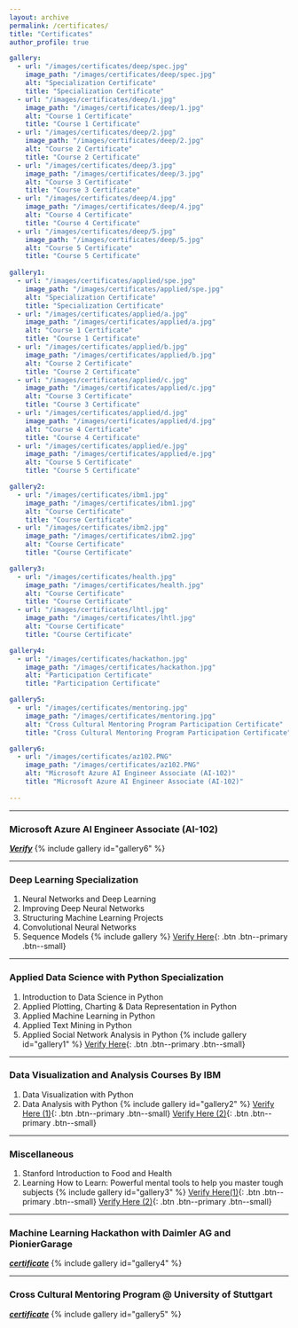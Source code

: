 ```yaml
---
layout: archive
permalink: /certificates/
title: "Certificates"
author_profile: true

gallery:
  - url: "/images/certificates/deep/spec.jpg"
    image_path: "/images/certificates/deep/spec.jpg"
    alt: "Specialization Certificate"
    title: "Specialization Certificate"
  - url: "/images/certificates/deep/1.jpg"
    image_path: "/images/certificates/deep/1.jpg"
    alt: "Course 1 Certificate"
    title: "Course 1 Certificate"
  - url: "/images/certificates/deep/2.jpg"
    image_path: "/images/certificates/deep/2.jpg"
    alt: "Course 2 Certificate"
    title: "Course 2 Certificate"
  - url: "/images/certificates/deep/3.jpg"
    image_path: "/images/certificates/deep/3.jpg"
    alt: "Course 3 Certificate"
    title: "Course 3 Certificate"
  - url: "/images/certificates/deep/4.jpg"
    image_path: "/images/certificates/deep/4.jpg"
    alt: "Course 4 Certificate"
    title: "Course 4 Certificate"
  - url: "/images/certificates/deep/5.jpg"
    image_path: "/images/certificates/deep/5.jpg"
    alt: "Course 5 Certificate"
    title: "Course 5 Certificate"
  
gallery1:
  - url: "/images/certificates/applied/spe.jpg"
    image_path: "/images/certificates/applied/spe.jpg"
    alt: "Specialization Certificate"
    title: "Specialization Certificate"
  - url: "/images/certificates/applied/a.jpg"
    image_path: "/images/certificates/applied/a.jpg"
    alt: "Course 1 Certificate"
    title: "Course 1 Certificate"
  - url: "/images/certificates/applied/b.jpg"
    image_path: "/images/certificates/applied/b.jpg"
    alt: "Course 2 Certificate"
    title: "Course 2 Certificate"
  - url: "/images/certificates/applied/c.jpg"
    image_path: "/images/certificates/applied/c.jpg"
    alt: "Course 3 Certificate"
    title: "Course 3 Certificate"
  - url: "/images/certificates/applied/d.jpg"
    image_path: "/images/certificates/applied/d.jpg"
    alt: "Course 4 Certificate"
    title: "Course 4 Certificate"
  - url: "/images/certificates/applied/e.jpg"
    image_path: "/images/certificates/applied/e.jpg"
    alt: "Course 5 Certificate"
    title: "Course 5 Certificate"

gallery2:
  - url: "/images/certificates/ibm1.jpg"
    image_path: "/images/certificates/ibm1.jpg"
    alt: "Course Certificate"
    title: "Course Certificate"
  - url: "/images/certificates/ibm2.jpg"
    image_path: "/images/certificates/ibm2.jpg"
    alt: "Course Certificate"
    title: "Course Certificate"

gallery3:
  - url: "/images/certificates/health.jpg"
    image_path: "/images/certificates/health.jpg"
    alt: "Course Certificate"
    title: "Course Certificate"
  - url: "/images/certificates/lhtl.jpg"
    image_path: "/images/certificates/lhtl.jpg"
    alt: "Course Certificate"
    title: "Course Certificate"

gallery4:
  - url: "/images/certificates/hackathon.jpg"
    image_path: "/images/certificates/hackathon.jpg"
    alt: "Participation Certificate"
    title: "Participation Certificate"

gallery5:
  - url: "/images/certificates/mentoring.jpg"
    image_path: "/images/certificates/mentoring.jpg"
    alt: "Cross Cultural Mentoring Program Participation Certificate"
    title: "Cross Cultural Mentoring Program Participation Certificate"

gallery6:
  - url: "/images/certificates/az102.PNG"
    image_path: "/images/certificates/az102.PNG"
    alt: "Microsoft Azure AI Engineer Associate (AI-102)"
    title: "Microsoft Azure AI Engineer Associate (AI-102)"
  
---
```

***
### Microsoft Azure AI Engineer Associate (AI-102)
[***Verify***](https://learn.microsoft.com/api/credentials/share/en-us/FaizanEMustafa-2872/116CE6BA825B0D08?sharingId=56C7730629145D4E)
{% include gallery id="gallery6" %}

______________________
### Deep Learning Specialization
1. Neural Networks and Deep Learning
2. Improving Deep Neural Networks
3. Structuring Machine Learning Projects
4. Convolutional Neural Networks
5. Sequence Models
{% include gallery %}
[Verify Here](https://www.coursera.org/account/accomplishments/specialization/336FVJ6GTXLM){: .btn .btn--primary .btn--small}

______________________
### Applied Data Science with Python Specialization
1. Introduction to Data Science in Python
2. Applied Plotting, Charting & Data Representation in Python
3. Applied Machine Learning in Python
4. Applied Text Mining in Python
5. Applied Social Network Analysis in Python
{% include gallery id="gallery1" %}
[Verify Here](https://www.coursera.org/account/accomplishments/specialization/LR5VKSJR3TP9){: .btn .btn--primary .btn--small}

______________________
### Data Visualization and Analysis Courses By IBM
1. Data Visualization with Python
2. Data Analysis with Python
{% include gallery id="gallery2" %}
[Verify Here (1)](https://www.coursera.org/account/accomplishments/verify/LDZSEW4FAB4U){: .btn .btn--primary .btn--small} 
[Verify Here (2)](https://www.coursera.org/account/accomplishments/verify/93EJJBD2HAEN){: .btn .btn--primary .btn--small}

______________________
### Miscellaneous
1. Stanford Introduction to Food and Health
2. Learning How to Learn: Powerful mental tools to help you master tough subjects
{% include gallery id="gallery3" %}
[Verify Here(1)](https://www.coursera.org/account/accomplishments/verify/9M73AZA7U3LZ){: .btn .btn--primary .btn--small}
[Verify Here (2)](https://www.coursera.org/account/accomplishments/verify/TQ3LA8PS6K2D){: .btn .btn--primary .btn--small}

______________________
### Machine Learning Hackathon with Daimler AG and PionierGarage
[***certificate***](https://Faizan-E-Mustafa.github.io/pdfs/hackathon_daimler.pdf)
{% include gallery id="gallery4" %}

______________________
### Cross Cultural Mentoring Program @ University of Stuttgart
[***certificate***](https://Faizan-E-Mustafa.github.io/pdfs/mentoring_certificate.pdf)
{% include gallery id="gallery5" %}



